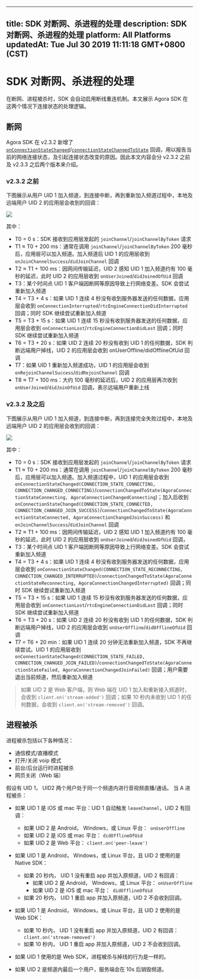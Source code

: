 
---
title: SDK 对断网、杀进程的处理
description: SDK 对断网、杀进程的处理
platform: All Platforms
updatedAt: Tue Jul 30 2019 11:11:18 GMT+0800 (CST)
---
# SDK 对断网、杀进程的处理
在断网、进程被杀时，SDK 会自动启用断线重连机制。本文展示 Agora SDK 在这两个情况下连接状态的处理逻辑。

## 断网

Agora SDK 在 v2.3.2 新增了 [`onConnectionStateChanged`](https://docs.agora.io/cn/faqs/API%20Reference/cpp/classagora_1_1rtc_1_1_i_rtc_engine_event_handler.html#af409b2e721d345a65a2c600cea2f5eb4)/[`connectionStateChangedToState`](https://docs.agora.io/cn/faqs/API%20Reference/oc/Protocols/AgoraRtcEngineDelegate.html#//api/name/rtcEngine:connectionChangedToState:reason:)  回调，用以报告当前的网络连接状态，及引起连接状态改变的原因。因此本文内容会分 v2.3.2 之前及 v2.3.3 之后两个版本来介绍。

 ### v2.3.2 之前
 
下图展示从用户 UID 1 加入频道，到连接中断，再到重新加入频道过程中，本地及远端用户 UID 2 的应用层会收到的回调：

![](https://web-cdn.agora.io/docs-files/1557479717335)

其中：

- T0 = 0 s：SDK 接收到应用层发起的 `joinChannel`/`joinChannelByToken` 请求
- T1 ≈ T0 + 200 ms：通常在调用 `joinChannel`/`joinChannelByToken` 200 毫秒后，应用层可以加入频道。加入频道后 UID 1 的应用层收到 `onJoinChannelSuccess`/`didJoinChannel` 回调
- T2 ≈ T1 + 100 ms：因网间传输延迟，UID 2 感知 UID 1 加入频道约有 100 毫秒的延迟，此时 UID 2 的应用层收到 `onUserJoined`/`didJoinedOfUid` 回调
- T3：某个时间点 UID 1 客户端因断网等原因导致上行网络变差。SDK 会尝试重新加入频道
- T4 = T3 + 4 s：如果 UID 1 连续 4 秒没有收到服务器发送的任何数据，应用层会收到 `onConnectionInterrupted`/`rtcEngineConnectionDidInterrupted` 回调；同时 SDK 继续尝试重新加入频道
- T5 = T3 + 15 s：如果 UID 1 连续 15 秒没有收到服务器发送的任何数据，应用层会收到 `onConnectionLost`/`rtcEngineConnectionDidLost` 回调；同时 SDK 继续尝试重新加入频道
- T6 = T3 + 20 s：如果 UID 2 连续 20 秒没有收到 UID 1 的任何数据，SDK 判断远端用户掉线，UID 2 的应用层会收到 onUserOffline/didOfflineOfUid 回调
- T7：如果 UID 1 重新加入频道成功，UID 1 的应用层会收到 `onRejoinChannelSuccess`/`didRejoinChannel` 回调
- T8 ≈ T7 + 100 ms：大约 100 毫秒的延迟后，UID 2 的应用层再次收到 `onUserJoined`/`didJoinOfUid` 回调，表示远端用户重新上线


### v2.3.2 及之后

下图展示从用户 UID 1 加入频道，到连接中断，再到连接完全失败过程中，本地及远端用户 UID 2 的应用层会收到的回调：

![](https://web-cdn.agora.io/docs-files/1557480056385)


其中：

- T0 = 0 s：SDK 接收到应用层发起的 `joinChannel`/`joinChannelByToken` 请求
- T1 ≈ T0 + 200 ms：通常在调用 `joinChannel`/`joinChannelByToken` 200 毫秒后，应用层可以加入频道。加入频道过程中，UID 1 的应用层会收到 `onConnectionStateChanged(CONNECTION_STATE_CONNECTING, CONNECTION_CHANGED_CONNECTING)`/`connectionChangedToState(AgoraConnectionStateConnecting, AgoraConnectionChangedConnecting`)；加入后收到 `onConnectionStateChanged(CONNECTION_STATE_CONNECTED, CONNECTION_CHANGED_JOIN_SUCCESS)`/`connectionChangedToState(AgoraConnectionStateConnected, AgoraConnectionChangedJoinSuccess)` 和 `onJoinChannelSuccess`/`didJoinChannel` 回调
- T2 ≈ T1 + 100 ms：因网间传输延迟，UID 2 感知 UID 1 加入频道约有 100 毫秒的延迟，此时 UID 2 的应用层收到 `onUserJoined`/`didJoinedOfUid` 回调，
- T3：某个时间点 UID 1 客户端因断网等原因导致上行网络变差。SDK 会尝试重新加入频道
- T4 = T3 + 4 s：如果 UID 1 连续 4 秒没有收到服务器发送的任何数据，应用层会收到 `onConnectionStateChanged(CONNECTION_STATE_RECONNECTING, CONNECTION_CHANGED_INTERRUPTED)`/`connectionChangedToState(AgoraConnectionStateReconnecting, AgoraConnectionChangedInterrupted)` 回调；同时 SDK 继续尝试重新加入频道
- T5 = T3 + 15 s：如果 UID 1 连续 15 秒没有收到服务器发送的任何数据，应用层会收到 `onConnectionLost`/`rtcEngineConnectionDidLost` 回调；同时 SDK 继续尝试重新加入频道
- T6 = T3 + 20 s：如果 UID 2 连续 20 秒没有收到 UID 1 的任何数据，SDK 判断远端用户掉线，UID 2 的应用层会收到 `onUserOffline`/`didOfflineOfUid` 回调
- T7 = T6 + 20 min：如果 UID 1 连续 20 分钟无法重新加入频道，SDK 不再继续尝试。UID 1 的应用层收到 `onConnectionStateChanged(CONNECTION_STATE_FAILED, CONNECTION_CHANGED_JOIN_FAILED)`/`connectionChangedToState(AgoraConnectionStateFailed, AgoraConnectionChangedJoinFailed)` 回调；用户需要退出当前频道，然后重新加入频道

> 如果 UID 2 是 Web 客户端，则 Web 端在 UID 1 加入和重新接入频道时，会收到 `client.on('stream-added')` 回调；如果 10 秒内未收到 UID 1 的任何数据，会收到 `client.on('stream-removed')` 回调。

## 进程被杀

进程被杀包括以下各种情况：

-   通信模式/直播模式
-   打开/关闭 voip 模式
-   前台/后台运行时进程被杀
-   网页关闭（Web 端）

假设有 UID 1， UID2 两个用户处于同一个频道内进行音视频直播/通话。
当 A 进程被杀：

-   如果 UID 1 是 iOS 或 mac 平台：UID 1 自动触发 `leaveChannel`，UID 2 有回调：
    -   如果 UID 2 是 Android， Windows，或 Linux 平台：` onUserOffline`
    -   如果 UID 2 是 iOS 或 mac 平台： `didOfflineOfUid`
    -   如果 UID 2 是 Web 平台： `client.on('peer-leave')`

-   如果 UID 1 是 Android， Windows，或 Linux 平台，且 UID 2 使用的是 Native SDK：
    -   如果 20 秒内， UID 1 没有重启 app 并加入原频道，UID 2 有回调：
        -   如果 UID 2 是 Android， Windows，或 Linux 平台： `onUserOffline`
        -   如果 UID 2 是 iOS 或 mac 平台：` didOfflineOfUid`
    -   如果 20 秒内， UID 1 重启 app 并加入原频道，UID 2 不会收到回调。
- 如果 UID 1 是 Android， Windows，或 Linux 平台，且 UID 2 使用的是 Web SDK：
     - 如果 10 秒内， UID 1 没有重启 app 并加入原频道，UID 2 有回调：`client.on('stream-removed')`
     - 如果 10 秒内， UID 1 重启 app 并加入原频道，UID 2 不会收到回调。
- 如果 UID 1 使用的是 Web SDK，进程被杀与掉线的行为是一样的。
- 如果 UID 2 是频道内最后一个用户，服务端会在 10s 后销毁频道。
